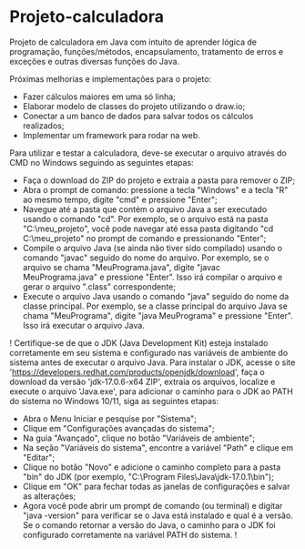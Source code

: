 # Projeto-calculadora
Projeto de calculadora em Java com intuito de aprender lógica de programação, funções/métodos, encapsulamento, tratamento de erros e exceções e outras diversas funções do Java.

Próximas melhorias e implementações para o projeto:
- Fazer cálculos maiores em uma só linha;
- Elaborar modelo de classes do projeto utilizando o draw.io;
- Conectar a um banco de dados para salvar todos os cálculos realizados;
- Implementar um framework para rodar na web.

Para utilizar e testar a calculadora, deve-se executar o arquivo através do CMD no Windows seguindo as seguintes etapas:

- Faça o download do ZIP do projeto e extraia a pasta para remover o ZIP;
- Abra o prompt de comando: pressione a tecla "Windows" e a tecla "R" ao mesmo tempo, digite "cmd" e pressione "Enter";
- Navegue até a pasta que contém o arquivo Java a ser executado usando o comando "cd". Por exemplo, se o arquivo está na pasta "C:\meu_projeto", você pode navegar até essa pasta digitando "cd C:\meu_projeto" no prompt de comando e pressionando "Enter";
- Compile o arquivo Java (se ainda não tiver sido compilado) usando o comando "javac" seguido do nome do arquivo. Por exemplo, se o arquivo se chama "MeuPrograma.java", digite "javac MeuPrograma.java" e pressione "Enter". Isso irá compilar o arquivo e gerar o arquivo ".class" correspondente;
- Execute o arquivo Java usando o comando "java" seguido do nome da classe principal. Por exemplo, se a classe principal do arquivo Java se chama "MeuPrograma", digite "java MeuPrograma" e pressione "Enter". Isso irá executar o arquivo Java.

! Certifique-se de que o JDK (Java Development Kit) esteja instalado corretamente em seu sistema e configurado nas variáveis de ambiente do sistema antes de executar o arquivo Java. Para instalar o JDK, acesse o site 'https://developers.redhat.com/products/openjdk/download', faça o download da versão 'jdk-17.0.6-x64 ZIP', extraia os arquivos, localize e execute o arquivo 'Java.exe', para adicionar o caminho para o JDK ao PATH do sistema no Windows 10/11, siga as seguintes etapas:

- Abra o Menu Iniciar e pesquise por "Sistema";
- Clique em "Configurações avançadas do sistema";
- Na guia "Avançado", clique no botão "Variáveis de ambiente";
- Na seção "Variáveis do sistema", encontre a variável "Path" e clique em "Editar";
- Clique no botão "Novo" e adicione o caminho completo para a pasta "bin" do JDK (por exemplo, "C:\Program Files\Java\jdk-17.0.1\bin");
- Clique em "OK" para fechar todas as janelas de configurações e salvar as alterações;
- Agora você pode abrir um prompt de comando (ou terminal) e digitar "java -version" para verificar se o Java está instalado e qual é a versão. Se o comando retornar a versão do Java, o caminho para o JDK foi configurado corretamente na variável PATH do sistema. !
